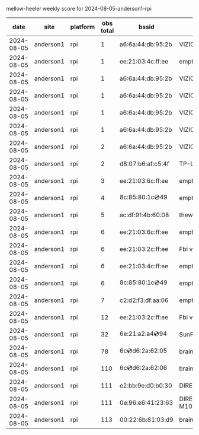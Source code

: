 mellow-heeler weekly score for 2024-08-05-anderson1-rpi

|date|site|platform|obs total|bssid|ssid|
|--|--|--|--|--|--|
|2024-08-05|anderson1|rpi|1|a6:6a:44:db:95:2b|VIZIOCastAudio2710|
|2024-08-05|anderson1|rpi|1|ee:21:03:4c:ff:ee|empty_ssid|
|2024-08-05|anderson1|rpi|1|a6:6a:44:db:95:2b|VIZIOCastAudio2352|
|2024-08-05|anderson1|rpi|1|a6:6a:44:db:95:2b|VIZIOCastAudio5143|
|2024-08-05|anderson1|rpi|1|a6:6a:44:db:95:2b|VIZIOCastAudio3554|
|2024-08-05|anderson1|rpi|1|a6:6a:44:db:95:2b|VIZIOCastAudio4773|
|2024-08-05|anderson1|rpi|2|a6:6a:44:db:95:2b|VIZIOCastAudio8180|
|2024-08-05|anderson1|rpi|2|d8:07:b6:af:c5:4f|TP-Link_C54F|
|2024-08-05|anderson1|rpi|3|ee:21:03:6c:ff:ee|empty_ssid|
|2024-08-05|anderson1|rpi|4|8c:85:80:1c:cd:49|empty_ssid|
|2024-08-05|anderson1|rpi|5|ac:df:9f:4b:60:08|theweef|
|2024-08-05|anderson1|rpi|6|ee:21:03:6c:ff:ee|empty_ssid|
|2024-08-05|anderson1|rpi|6|ee:21:03:2c:ff:ee|Fbi van 13|
|2024-08-05|anderson1|rpi|6|ee:21:03:4c:ff:ee|empty_ssid|
|2024-08-05|anderson1|rpi|6|8c:85:80:1c:cd:49|empty_ssid|
|2024-08-05|anderson1|rpi|7|c2:d2:f3:df:aa:06|empty_ssid|
|2024-08-05|anderson1|rpi|12|ee:21:03:2c:ff:ee|Fbi van 13|
|2024-08-05|anderson1|rpi|32|6e:21:a2:a4:cd:94|SunPower21450|
|2024-08-05|anderson1|rpi|78|6c:cd:d6:2a:62:05|braingang2_5GEXT|
|2024-08-05|anderson1|rpi|110|6c:cd:d6:2a:62:06|braingang2_2GEXT|
|2024-08-05|anderson1|rpi|111|e2:bb:9e:d0:b0:30|DIRECT-9ED03030|
|2024-08-05|anderson1|rpi|111|0e:96:e6:41:23:63|DIRECT-63-HP M102 LaserJet|
|2024-08-05|anderson1|rpi|113|00:22:6b:81:03:d9|braingang2|
